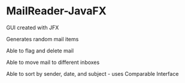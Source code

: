 # MailReader-JavaFX
GUI created with JFX

Generates random mail items

Able to flag and delete mail

Able to move mail to different inboxes

Able to sort by sender, date, and subject - uses Comparable Interface